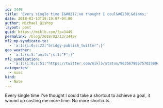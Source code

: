 ```yaml
---
id: 3449
title: 'Every single time I&#8217;ve thought I coul&#8230;&diams;'
date: 2018-02-13T19:19:07-04:00
author: Michael Bishop
layout: post
guid: https://miklb.com/?p=3449
permalink: /blog/2018/02/13/3449/
mf2_mp-syndicate-to:
  - 'a:1:{i:0;s:22:"bridgy-publish_twitter";}'
geo_weather:
  - 'a:1:{s:5:"units";s:1:"F";}'
mf2_syndication:
  - 'a:1:{i:0;s:51:"https://twitter.com/miklb/status/963567986757029894";}'
categories:
  - misc
kind:
  - Note
---
```

Every single time I've thought I could take a shortcut to achieve a goal, it wound up costing me more time. No more shortcuts. 